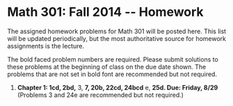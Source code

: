 Math 301: Fall 2014 -- Homework
===============================

The assigned homework problems for Math 301 will be posted here.
This list will be updated periodically, but the most authoritative 
source for homework assignments is the lecture.

The bold faced problem numbers are required. Please submit solutions to these
problems at the beginning of class on the due date shown.  The problems that are
not set in bold font are recommended but not required.

1. **Chapter 1: 1cd, 2bd,** 3, **7, 20b, 22cd, 24bcd** e, **25d. Due: Friday, 8/29**  
   (Problems 3 and 24e are recommended but not required.)

